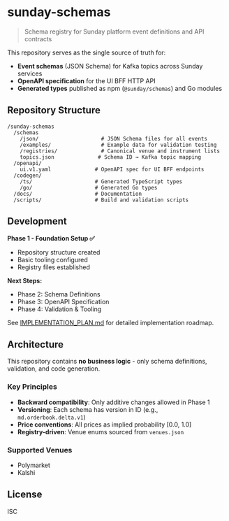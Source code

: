 # sunday-schemas

> Schema registry for Sunday platform event definitions and API contracts

This repository serves as the single source of truth for:
- **Event schemas** (JSON Schema) for Kafka topics across Sunday services
- **OpenAPI specification** for the UI BFF HTTP API
- **Generated types** published as npm (`@sunday/schemas`) and Go modules

## Repository Structure

```
/sunday-schemas
  /schemas
    /json/                    # JSON Schema files for all events
    /examples/                # Example data for validation testing
    /registries/              # Canonical venue and instrument lists
    topics.json              # Schema ID → Kafka topic mapping
  /openapi/
    ui.v1.yaml              # OpenAPI spec for UI BFF endpoints
  /codegen/
    /ts/                    # Generated TypeScript types
    /go/                    # Generated Go types
  /docs/                    # Documentation
  /scripts/                 # Build and validation scripts
```

## Development

**Phase 1 - Foundation Setup ✅**
- Repository structure created
- Basic tooling configured
- Registry files established

**Next Steps:**
- Phase 2: Schema Definitions
- Phase 3: OpenAPI Specification
- Phase 4: Validation & Tooling

See [IMPLEMENTATION_PLAN.md](./IMPLEMENTATION_PLAN.md) for detailed implementation roadmap.

## Architecture

This repository contains **no business logic** - only schema definitions, validation, and code generation.

### Key Principles
- **Backward compatibility**: Only additive changes allowed in Phase 1
- **Versioning**: Each schema has version in ID (e.g., `md.orderbook.delta.v1`)
- **Price conventions**: All prices as implied probability [0.0, 1.0]
- **Registry-driven**: Venue enums sourced from `venues.json`

### Supported Venues
- Polymarket
- Kalshi

## License

ISC